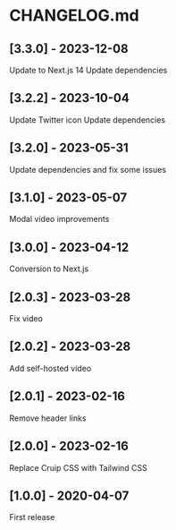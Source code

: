 # CHANGELOG.md

## [3.3.0] - 2023-12-08

Update to Next.js 14
Update dependencies

## [3.2.2] - 2023-10-04

Update Twitter icon
Update dependencies

## [3.2.0] - 2023-05-31

Update dependencies and fix some issues

## [3.1.0] - 2023-05-07

Modal video improvements

## [3.0.0] - 2023-04-12

Conversion to Next.js

## [2.0.3] - 2023-03-28

Fix video

## [2.0.2] - 2023-03-28

Add self-hosted video

## [2.0.1] - 2023-02-16

Remove header links

## [2.0.0] - 2023-02-16

Replace Cruip CSS with Tailwind CSS

## [1.0.0] - 2020-04-07

First release
